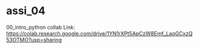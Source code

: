 # assi_04
00_intro_python collab Link: https://colab.research.google.com/drive/1YN1rXPt5ApCzW8Emf_LaqGCxzQ53OTMO?usp=sharing

